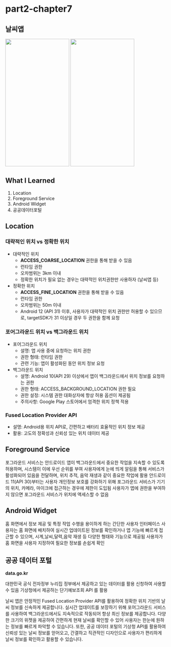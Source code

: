 # part2-chapter7

## 날씨앱

<img src="https://github.com/soommmin/part2-chapter7/assets/150005268/7c206d9d-264a-426f-a490-bd93d1ffae4b" width="200" height="400"/>
<img src="https://github.com/soommmin/part2-chapter7/assets/150005268/aa44c683-1a01-4013-8b2a-cd40fd37e6e2" width="200" height="400"/>

## What I Learned
1. Location
2. Foreground Service
3. Android Widget
4. 공공데이터포털


## Location

### 대략적인 위치 vs 정확한 위치

- 대략적인 위치
    - **ACCESS_COARSE_LOCATION** 권한을 통해 받을 수 있음
    - 런타임 권한
    - 오차범위는 3km 이내
    - 정확한 위치가 필요 없는 경우는 대략적인 위치권한만 사용하자 (날씨앱 등)
- 정확한 위치
    - **ACCESS_FINE_LOCATION** 권한을 통해 받을 수 있음
    - 런타임 권한
    - 오차범위는 50m 이내
    - Android 12 (API 31) 이후, 사용자가 대략적인 위치 권한만 허용할 수 있으므로, targetSDK가 31 이상일 경우 두 권한을 함께 요청

### 포어그라운드 위치 vs 백그라운드 위치

- 포어그라운드 위치
    - 설명: 앱 사용 중에 요청하는 위치 권한
    - 권한 형태: 런타임 권한
    - 관련 기능: 앱이 활성화된 동안 위치 정보 요청
- 백그라운드 위치
    - 설명: Android 10(API 29) 이상에서 앱이 백그라운드에서 위치 정보를 요청하는 권한
    - 권한 형태: ACCESS_BACKGROUND_LOCATION 권한 필요
    - 권한 설정: 시스템 권한 대화상자에 항상 허용 옵션이 제공됨
    - 주의사항: Google Play 스토어에서 엄격한 위치 정책 적용

### Fused Location Provider API

- 설명: Android용 위치 API로, 간편하고 배터리 효율적인 위치 정보 제공
- 활용: 고도의 정확성과 신뢰성 있는 위치 데이터 제공


## Foreground Service

포그라운드 서비스는 안드로이드 앱이 백그라운드에서 중요한 작업을 지속할 수 있도록 허용하며, 시스템이 이에 우선 순위를 부여
사용자에게 눈에 띄게 알림을 통해 서비스가 활성화되어 있음을 전달하며, 위치 추적, 음악 재생과 같이 중요한 작업에 활용
안드로이드 11(API 30)부터는 사용자 개인정보 보호를 강화하기 위해 포그라운드 서비스가 기기의 위치, 카메라, 마이크에 접근하는 경우에 제한이 도입됨
사용자가 앱에 권한을 부여하지 않으면 포그라운드 서비스가 위치에 액세스할 수 없음
    


## Android Widget

홈 화면에서 정보 제공 및 특정 작업 수행을 용이하게 하는 간단한 사용자 인터페이스
사용자는 홈 화면에 배치하여 실시간 업데이트된 정보를 확인하거나 앱 기능에 빠르게 접근할 수 있으며, 시계,날씨,달력,음악 재생 등 다양한 형태와 기능으로 제공됨
사용자가 홈 화면을 사용자 지정하여 필요한 정보를 손쉽게 확인 

## 공공 데이터 포털

**data.go.kr**

대한민국 공식 전자정부 누리집
정부에서 제공하고 있는 데이터를 활용 신청하여 사용할 수 있음
기상청에서 제공하는 단기예보조회 API 를 활용


날씨 앱은 안정적인 Fused Location Provider API를 활용하여 정확한 위치 기반의 날씨 정보를 신속하게 제공합니다.
실시간 업데이트를 보장하기 위해 포어그라운드 서비스를 사용하여 백그라운드에서도 지속적으로 작동되어 항상 최신 정보를 제공합니다.
다양한 크기의 위젯을 제공하여 간편하게 현재 날씨를 확인할 수 있어 사용자는 한눈에 원하는 정보를 빠르게 파악할 수 있습니다.
또한, 공공 데이터 포털의 기상청 API를 활용하여 신뢰성 있는 날씨 정보를 얻어오고, 간결하고 직관적인 디자인으로 사용자가 편리하게 날씨 정보를 확인하고 활용할 수 있습니다.
